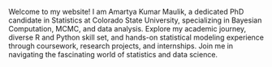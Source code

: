 Welcome to my website! I am Amartya Kumar Maulik, a dedicated PhD candidate in Statistics at Colorado State University, specializing in Bayesian Computation, MCMC, and data analysis. Explore my academic journey, diverse R and Python skill set, and hands-on statistical modeling experience through coursework, research projects, and internships. Join me in navigating the fascinating world of statistics and data science.





